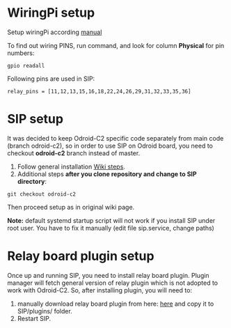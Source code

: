 # WiringPi setup

Setup wiringPi according [manual](https://wiki.odroid.com/odroid-c2/application_note/gpio/wiringpi)

To find out wiring PINS, run command, and look for column **Physical** for pin numbers:

`gpio readall`

Following pins are used in SIP:

`relay_pins = [11,12,13,15,16,18,22,24,26,29,31,32,33,35,36]`

# SIP setup

It was decided to keep Odroid-C2 specific code separately from main code (branch odroid-c2), so in order to use SIP on Odroid board, you need to checkout **odroid-c2** branch instead of master. 
1. Follow general installation [Wiki steps](https://github.com/Dan-in-CA/SIP/wiki/Installation).
2. Additional steps **after you clone repository and change to SIP directory**:

`git checkout odroid-c2`

Then proceed setup as in original wiki page.

**Note:** default systemd startup script will not work if you install SIP under root user. You have to fix it manually (edit file sip.service, change paths)

# Relay board plugin setup

Once up and running SIP, you need to install relay board plugin. Plugin manager will fetch general version of relay plugin  which is not adopted to work with Odroid-C2. So, after installing plugin, you will need to:
1. manually download relay board plugin from here: [here](https://github.com/egisz/sip_plugins/blob/odroid-c2/relay_board/relay_board.py) and copy it to SIP/plugins/ folder.
2. Restart SIP.

